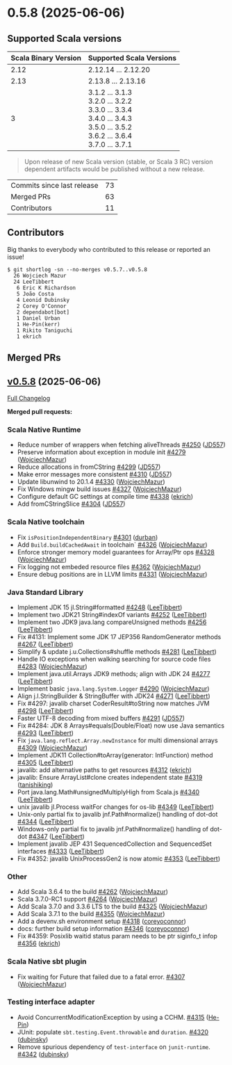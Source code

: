 
# 0.5.8 (2025-06-06)

## Supported Scala versions

 Scala Binary Version | Supported Scala Versions |
 -------------------- | ------------------------ |
 2.12 | 2.12.14 ... 2.12.20 |
 2.13 | 2.13.8 ... 2.13.16 |
 3    | 3.1.2 ... 3.1.3<br>3.2.0 ... 3.2.2<br>3.3.0 ... 3.3.4<br>3.4.0 ... 3.4.3<br>3.5.0 ... 3.5.2<br>3.6.2 ... 3.6.4<br>3.7.0 ... 3.7.1  |

> Upon release of new Scala version (stable, or Scala 3 RC) version dependent artifacts would be published without a new release.

<table>
<tbody>
  <tr>
    <td>Commits since last release</td>
    <td align="center">73</td>
  </tr>
  <tr>
    <td>Merged PRs</td>
    <td align="center">63</td>
  </tr>
    <tr>
    <td>Contributors</td>
    <td align="center">11</td>
  </tr>
</tbody>
</table>

## Contributors

Big thanks to everybody who contributed to this release or reported an issue!

```
$ git shortlog -sn --no-merges v0.5.7..v0.5.8
  26 Wojciech Mazur
  24 LeeTibbert
   6 Eric K Richardson
   5 João Costa
   4 Leonid Dubinsky
   2 Corey O'Connor
   2 dependabot[bot]
   1 Daniel Urban
   1 He-Pin(kerr)
   1 Rikito Taniguchi
   1 ekrich
```

## Merged PRs

## [v0.5.8](https://github.com/scala-native/scala-native/tree/v0.5.8) (2025-06-06)

[Full Changelog](https://github.com/scala-native/scala-native/compare/v0.5.7...v0.5.8)

**Merged pull requests:**

### Scala Native Runtime

- Reduce number of wrappers when fetching aliveThreads [#4250](https://github.com/scala-native/scala-native/pull/4250) ([JD557](https://github.com/JD557))
- Preserve information about exception in module init [#4279](https://github.com/scala-native/scala-native/pull/4279) ([WojciechMazur](https://github.com/WojciechMazur))
- Reduce allocations in fromCString [#4299](https://github.com/scala-native/scala-native/pull/4299) ([JD557](https://github.com/JD557))
- Make error messages more consistent [#4310](https://github.com/scala-native/scala-native/pull/4310) ([JD557](https://github.com/JD557))
- Update libunwind to 20.1.4 [#4330](https://github.com/scala-native/scala-native/pull/4330) ([WojciechMazur](https://github.com/WojciechMazur))
- Fix Windows mingw build issues [#4327](https://github.com/scala-native/scala-native/pull/4327) ([WojciechMazur](https://github.com/WojciechMazur))
- Configure default GC settings at compile time [#4338](https://github.com/scala-native/scala-native/pull/4338) ([ekrich](https://github.com/ekrich))
- Add fromCStringSlice [#4304](https://github.com/scala-native/scala-native/pull/4304) ([JD557](https://github.com/JD557))

### Scala Native toolchain

- Fix `isPositionIndependentBinary` [#4301](https://github.com/scala-native/scala-native/pull/4301) ([durban](https://github.com/durban))
- Add `Build.buildCachedAwait` in toolchain` [#4326](https://github.com/scala-native/scala-native/pull/4326) ([WojciechMazur](https://github.com/WojciechMazur))
- Enforce stronger memory model guarantees for Array/Ptr ops [#4328](https://github.com/scala-native/scala-native/pull/4328) ([WojciechMazur](https://github.com/WojciechMazur))
- Fix logging not embeded resource files [#4362](https://github.com/scala-native/scala-native/pull/4362) ([WojciechMazur](https://github.com/WojciechMazur))
- Ensure debug positions are in LLVM limits [#4331](https://github.com/scala-native/scala-native/pull/4331) ([WojciechMazur](https://github.com/WojciechMazur))

### Java Standard Library

- Implement JDK 15 jl.String#formatted [#4248](https://github.com/scala-native/scala-native/pull/4248) ([LeeTibbert](https://github.com/LeeTibbert))
- Implement two JDK21 String#indexOf variants [#4252](https://github.com/scala-native/scala-native/pull/4252) ([LeeTibbert](https://github.com/LeeTibbert))
- Implement two JDK9 java.lang compareUnsigned methods [#4256](https://github.com/scala-native/scala-native/pull/4256) ([LeeTibbert](https://github.com/LeeTibbert))
- Fix #4131: Implement some JDK 17 JEP356 RandomGenerator methods [#4267](https://github.com/scala-native/scala-native/pull/4267) ([LeeTibbert](https://github.com/LeeTibbert))
- Simplify & update j.u.Collections#shuffle methods [#4281](https://github.com/scala-native/scala-native/pull/4281) ([LeeTibbert](https://github.com/LeeTibbert))
- Handle IO exceptions when walking searching for source code files [#4283](https://github.com/scala-native/scala-native/pull/4283) ([WojciechMazur](https://github.com/WojciechMazur))
- Implement java.util.Arrays JDK9 methods; align with JDK 24 [#4277](https://github.com/scala-native/scala-native/pull/4277) ([LeeTibbert](https://github.com/LeeTibbert))
- Implement basic `java.lang.System.Logger` [#4290](https://github.com/scala-native/scala-native/pull/4290) ([WojciechMazur](https://github.com/WojciechMazur))
- Align j.l.StringBuilder & StringBuffer with JDK24 [#4271](https://github.com/scala-native/scala-native/pull/4271) ([LeeTibbert](https://github.com/LeeTibbert))
- Fix #4297: javalib charset CoderResult#toString now matches JVM [#4298](https://github.com/scala-native/scala-native/pull/4298) ([LeeTibbert](https://github.com/LeeTibbert))
- Faster UTF-8 decoding from mixed buffers [#4291](https://github.com/scala-native/scala-native/pull/4291) ([JD557](https://github.com/JD557))
- Fix #4284: JDK 8 Arrays#equals(Double/Float) now use Java semantics [#4293](https://github.com/scala-native/scala-native/pull/4293) ([LeeTibbert](https://github.com/LeeTibbert))
- Fix `java.lang.reflect.Array.newInstance` for multi dimensional arrays [#4309](https://github.com/scala-native/scala-native/pull/4309) ([WojciechMazur](https://github.com/WojciechMazur))
- Implement JDK11 Collection#toArray(generator: IntFunction) method [#4305](https://github.com/scala-native/scala-native/pull/4305) ([LeeTibbert](https://github.com/LeeTibbert))
- javalib: add alternative paths to get resources [#4312](https://github.com/scala-native/scala-native/pull/4312) ([ekrich](https://github.com/ekrich))
- javalib: Ensure ArrayList#clone creates independent state [#4319](https://github.com/scala-native/scala-native/pull/4319) ([tanishiking](https://github.com/tanishiking))
- Port java.lang.Math#unsignedMultiplyHigh from Scala.js [#4340](https://github.com/scala-native/scala-native/pull/4340) ([LeeTibbert](https://github.com/LeeTibbert))
- unix javalib jl.Process waitFor changes for os-lib [#4349](https://github.com/scala-native/scala-native/pull/4349) ([LeeTibbert](https://github.com/LeeTibbert))
- Unix-only partial fix to javalib jnf.Path#normalize() handling of dot-dot [#4344](https://github.com/scala-native/scala-native/pull/4344) ([LeeTibbert](https://github.com/LeeTibbert))
- Windows-only partial fix to javalib jnf.Path#normalize() handling of dot-dot [#4347](https://github.com/scala-native/scala-native/pull/4347) ([LeeTibbert](https://github.com/LeeTibbert))
- Implement javalib JEP 431 SequencedCollection and SequencedSet interfaces [#4333](https://github.com/scala-native/scala-native/pull/4333) ([LeeTibbert](https://github.com/LeeTibbert))
- Fix #4352: javalib UnixProcessGen2 is now atomic [#4353](https://github.com/scala-native/scala-native/pull/4353) ([LeeTibbert](https://github.com/LeeTibbert))

### Other

- Add Scala 3.6.4 to the build [#4262](https://github.com/scala-native/scala-native/pull/4262) ([WojciechMazur](https://github.com/WojciechMazur))
- Scala 3.7.0-RC1 support [#4264](https://github.com/scala-native/scala-native/pull/4264) ([WojciechMazur](https://github.com/WojciechMazur))
- Add Scala 3.7.0 and 3.3.6 LTS to the build [#4325](https://github.com/scala-native/scala-native/pull/4325) ([WojciechMazur](https://github.com/WojciechMazur))
- Add Scala 3.7.1 to the build [#4355](https://github.com/scala-native/scala-native/pull/4355) ([WojciechMazur](https://github.com/WojciechMazur))
- Add a devenv.sh environment setup [#4318](https://github.com/scala-native/scala-native/pull/4318) ([coreyoconnor](https://github.com/coreyoconnor))
- docs: further build setup information [#4346](https://github.com/scala-native/scala-native/pull/4346) ([coreyoconnor](https://github.com/coreyoconnor))
- Fix #4359: Posixlib waitid status param needs to be ptr siginfo_t infop [#4356](https://github.com/scala-native/scala-native/pull/4356) ([ekrich](https://github.com/ekrich))

### Scala Native sbt plugin

- Fix waiting for Future that failed due to a fatal error.  [#4307](https://github.com/scala-native/scala-native/pull/4307) ([WojciechMazur](https://github.com/WojciechMazur))

### Testing interface adapter

- Avoid ConcurrentModificationException by using a CCHM. [#4315](https://github.com/scala-native/scala-native/pull/4315) ([He-Pin](https://github.com/He-Pin))
- JUnit: populate `sbt.testing.Event.throwable` and `duration`. [#4320](https://github.com/scala-native/scala-native/pull/4320) ([dubinsky](https://github.com/dubinsky))
- Remove spurious dependency of `test-interface` on `junit-runtime`. [#4342](https://github.com/scala-native/scala-native/pull/4342) ([dubinsky](https://github.com/dubinsky))
